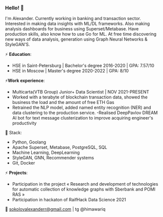 ### Hello! 🦎

I'm Alexander. Currently working in banking and transaction sector. Interested in making data insights with ML/DL frameworks. Also making analysis dashboards for business using Superset/Metabase. Have production skills, also know how to use Go for ML. At free time discovering new ways of data analysis, generation using Graph Neural Networks & StyleGAN'S.

⚡ **Education**: <br>
- HSE in Saint-Petersburg | Bachelor's degree 2016-2020 | GPA: 7.57/10
- HSE in Moscow | Master's degree 2020-2022 | GPA: 8/10

⚡**Work experience**:
- Multicarta(VTB Group) Junior+ Data Scientist |  NOV 2021-PRESENT
- Worked with a terabyte of blockchain
transaction data, showed the
business the load and the amount of
free ETH Gas
- Retrained the NLP model, added
named entity recognition (NER) and
data clustering to the production
service.
-Realised DeepPavlov DREAM AI bot for
text message clusterization to
improve acquiring engineer's
productivity

🌱 Stack:
- Python, Goolang
- Apache Superset, Metabase, PostgreSQL, SQL
- Machine Learning, DeepLearning
- StyleGAN, GNN, Recommender systems
- Git, Docker

⚡ **Projects**:
- Participation in the
project « Research
and development of
technologies for
automatic collection
of knowledge graphs
with Sberbank and
POMI RAS »
- Participation in
hackaton of RaifHack
Data Science 2021



💬 sokolovalexanderr@gmail.com | tg @himawariq

<!--
**himawariq/himawariq** is a ✨ _special_ ✨ repository because its `README.md` (this file) appears on your GitHub profile.

Here are some ideas to get you started:

- 🔭 I’m currently working on ...
- 🌱 I’m currently learning ...
- 👯 I’m looking to collaborate on ...
- 🤔 I’m looking for help with ...
- 💬 Ask me about ...
- 📫 How to reach me: ...
- 😄 Pronouns: ...
- ⚡ Fun fact: ...
-->
